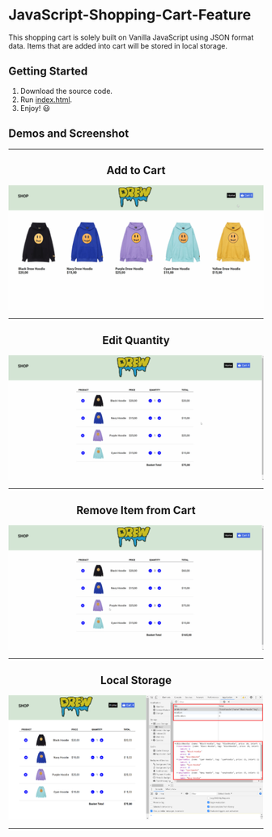 # JavaScript-Shopping-Cart-Feature
This shopping cart is solely built on Vanilla JavaScript using JSON format data. Items that are added into cart will be stored in local storage.

## Getting Started
1. Download the source code. 
2. Run [index.html](/JavaScript-Shopping-Cart-Feature/index.html).
3. Enjoy! 😃 


## Demos and Screenshot 

-----

<div align="center">
  <h2>Add to Cart</h2>
<img src="images/additems.gif" alt="gif">
</div>

-----

<div align="center">
  <h2>Edit Quantity</h2>
<img src="images/editquantity.gif" alt="gif">
</div>

-----

<div align="center">
  <h2>Remove Item from Cart</h2>
<img src="images/removeitem.gif" alt="gif">
</div>

-----

<div align="center">
  <h2>Local Storage</h2>
<img src="images/localstorage.PNG" alt="img">
</div>

-----

